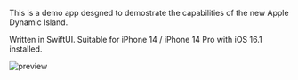This is a demo app desgned to demostrate the capabilities of the new Apple Dynamic Island. 
   
Written in SwiftUI. Suitable for iPhone 14 / iPhone 14 Pro with iOS 16.1 installed.  
  
![preview](preview.gif)